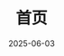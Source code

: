 ---
title: '首页'
date: 2025-06-03
type: landing

design:
  spacing: "6rem"

sections:
  - block: hero
    content:
      title: "打造完美的 Hugo 静态网站"
      text: "专注分享 Hugo 主题教程与静态博客部署实践，让建站变得简单有趣 ⚡️"
      primary_action:
        text: "开始探索"
        url: "/docs/"
        icon: "rocket-launch"
      secondary_action:
        text: "查看教程"
        url: "/tutorial/"
      announcement:
        text: "新增 Hugo 主题开发教程"
        link:
          text: "立即查看"
          url: "/blog/hugo-theme-development/"
    design:
      spacing:
        padding: [0, 0, 0, 0]
        margin: [0, 0, 0, 0]
      css_class: "min-h-screen"
      background:
        color: ""
        image:
          filename: "hero-background.jpg"  # 您需要在 assets/media/ 添加一张适合的背景图
          filters:
            brightness: 0.7

  - block: stats
    content:
      items:
        - statistic: "50+"
          description: |
            精选 Hugo 主题  
            详细教程
        - statistic: "100+"
          description: |
            建站技巧  
            实战分享
        - statistic: "24/7"
          description: |
            持续更新  
            技术支持
    design:
      css_class: "bg-gray-100 dark:bg-gray-800"
      spacing:
        padding: ["1rem", 0, "1rem", 0]

  - block: features
    id: features
    content:
      title: "网站特色"
      text: "提供全面的 Hugo 主题教程与静态博客部署指南，助您轻松打造专业的个人网站。包含从入门到进阶的完整教程，让建站变得简单有趣。"
      items:
        - name: "Hugo 主题精选"
          icon: "palette"
          description: "精心挑选并详细介绍优质 Hugo 主题，包含主题安装、配置和自定义教程，助您找到最适合的主题。"
        
        - name: "部署教程"
          icon: "cloud"
          description: "提供 GitHub Pages、Netlify、Vercel 等多平台的详细部署指南，手把手教您完成网站上线。"
        
        - name: "性能优化"
          icon: "bolt"
          description: "分享 Hugo 网站优化技巧，包括图片处理、CDN 配置、缓存策略等，让您的网站加载更快。"
        
        - name: "实用技巧"
          icon: "light-bulb"
          description: "提供评论系统集成、SEO 优化、自定义短代码等实用教程，助您打造功能完善的博客。"
        
        - name: "问题解决"
          icon: "wrench"
          description: "收集整理常见问题和解决方案，提供详细的故障排除指南，帮您快速解决建站过程中的困难。"
        
        - name: "持续更新"
          icon: "arrow-path"
          description: "定期更新最新的 Hugo 主题资讯和建站技巧，及时分享新功能使用方法和最佳实践。"

  - block: cta-card
    content:
      title: "开启您的 Hugo 建站之旅"
      text: "从零基础到成功部署，从主题选择到性能优化，我们提供完整的 Hugo 建站解决方案。现在就开始您的建站之旅，创建一个独特的个人网站！"
      button:
        text: "立即开始"
        url: "/getting-started/"    # 指向您的入门指南页面
    design:
      card:
        css_class: "bg-primary-700"
        css_style: ""
---